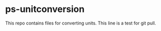 # ps-unitconversion
This repo contains files for converting units.
This line is a test for git pull.
